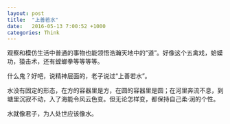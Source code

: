 ```yaml
---
layout: post
title:  "上善若水"
date:   2016-05-13 7:00:52 +1000
categories: Think
---
```


观察和模仿生活中普通的事物也能领悟浩瀚天地中的“道”。好像这个五禽戏，蛤蟆功，猿击术，还有螳螂拳等等等等。

什么鬼？好吧，说精神层面的，老子说过“上善若水”。

水没有固定的形态，在方的容器里是方，在圆的容器里是圆；在河里奔流不息，到塘里沉寂不动，入了海能令风云色变。但无论怎样变，都保持自己柔·润的个性。

水就像君子，为人处世应该像水。